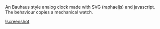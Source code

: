 
An Bauhaus style analog clock made with SVG (raphaeljs) and javascript.
The behaviour copies a mechanical watch.

[!screenshot](./screenshot.png)